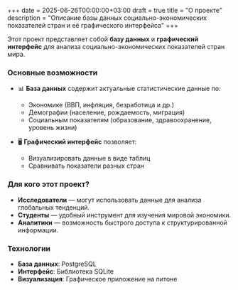 +++
date = 2025-06-26T00:00:00+03:00
draft = true
title = "О проекте"
description = "Описание базы данных социально-экономических показателей стран и её графического интерфейса"
+++

Этот проект представляет собой **базу данных** и **графический интерфейс** для анализа социально-экономических показателей стран мира.  

### Основные возможности

- 📊 **База данных** содержит актуальные статистические данные по:
  - Экономике (ВВП, инфляция, безработица и др.)
  - Демографии (население, рождаемость, миграция)
  - Социальным показателям (образование, здравоохранение, уровень жизни)

- 🖥️ **Графический интерфейс** позволяет:
  - Визуализировать данные в виде таблиц
  - Сравнивать показатели разных стран

### Для кого этот проект?

- **Исследователи** — могут использовать данные для анализа глобальных тенденций.  
- **Студенты** — удобный инструмент для изучения мировой экономики.  
- **Аналитики** — возможность быстрого доступа к структурированной информации.  

### Технологии

- **База данных**: PostgreSQL
- **Интерфейс**: Библиотека SQLite
- **Визуализация**: Графическое приложение на питоне
